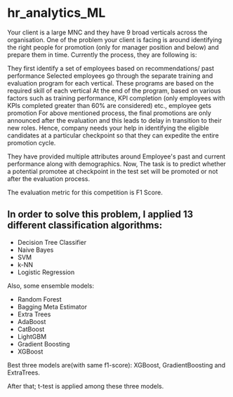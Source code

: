 # hr_analytics_ML

Your client is a large MNC and they have 9 broad verticals across the organisation. One of the problem your client is facing is around identifying the right people for promotion (only for manager position and below) and prepare them in time. Currently the process, they are following is:

They first identify a set of employees based on recommendations/ past performance
Selected employees go through the separate training and evaluation program for each vertical. These programs are based on the required skill of each vertical
At the end of the program, based on various factors such as training performance, KPI completion (only employees with KPIs completed greater than 60% are considered) etc., employee gets promotion
For above mentioned process, the final promotions are only announced after the evaluation and this leads to delay in transition to their new roles. Hence, company needs your help in identifying the eligible candidates at a particular checkpoint so that they can expedite the entire promotion cycle.

They have provided multiple attributes around Employee's past and current performance along with demographics. Now, The task is to predict whether a potential promotee at checkpoint in the test set will be promoted or not after the evaluation process.

The evaluation metric for this competition is F1 Score.

In order to solve this problem, I applied 13 different classification algorithms:
---
- Decision Tree Classifier
- Naive Bayes
- SVM
- k-NN
- Logistic Regression

Also, some ensemble models:
- Random Forest
- Bagging Meta Estimator
- Extra Trees 
- AdaBoost
- CatBoost
- LightGBM
- Gradient Boosting
- XGBoost

Best three models are(with same f1-score): XGBoost, GradientBoosting and ExtraTrees.  

After that; t-test is applied among these three models.



 
